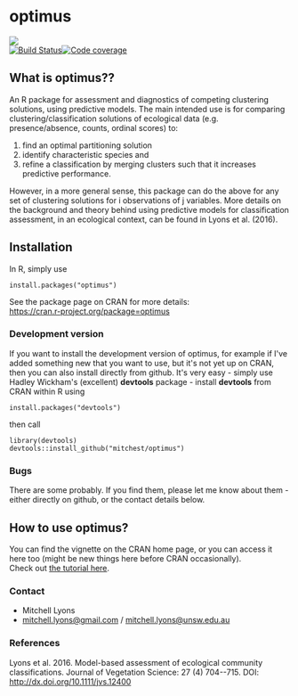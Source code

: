 optimus
===========
[![](http://cranlogs.r-pkg.org/badges/optimus)](http://cran.rstudio.com/web/packages/optimus/index.html)  
[![Build Status](https://travis-ci.org/mitchest/optimus.svg?branch=master)](https://travis-ci.org/mitchest/optimus)[![Code coverage](https://codecov.io/gh/mitchest/optimus/branch/master/graphs/badge.svg?branch=master)](https://codecov.io/gh/mitchest/optimus/)  

## What is optimus??

An R package for assessment and diagnostics of competing
clustering solutions, using predictive models. The main intended
use is for comparing clustering/classification solutions of
ecological data (e.g. presence/absence, counts, ordinal scores) to:

1) find an optimal partitioning solution  
2) identify characteristic species and  
3) refine a classification by merging clusters such that it
increases predictive performance.  

However, in a more general sense, this package can do the above for 
any set of clustering solutions for i observations of j variables. 
More details on the background and theory behind using predictive 
models for classification assessment, in an ecological context, 
can be found in Lyons et al. (2016).

## Installation

In R, simply use

    install.packages("optimus")

See the package page on CRAN for more details:  
https://cran.r-project.org/package=optimus  
  
### Development version
If you want to install the development version of optimus,
for example if I've added something new that you want to use,
but it's not yet up on CRAN, then you can also install directly
from github. It's very easy - simply use Hadley Wickham's 
(excellent) **devtools** package - install **devtools** from
 CRAN within R using

    install.packages("devtools")

then call

    library(devtools)
	devtools::install_github("mitchest/optimus")

### Bugs

There are some probably. If you find them, please let me know
about them - either directly on github, or the contact details below. 

## How to use optimus?
You can find the vignette on the CRAN home page, or you can access it
here too (might be new things here before CRAN occasionally).  
Check out [the tutorial here](https://rawgit.com/mitchest/optimus/master/optimus-workflow.html).  
	
### Contact

* Mitchell Lyons
* mitchell.lyons@gmail.com / mitchell.lyons@unsw.edu.au
	
### References

Lyons et al. 2016. Model-based assessment of ecological community classifications. Journal of Vegetation Science: 27 (4) 704--715. DOI: http://dx.doi.org/10.1111/jvs.12400
